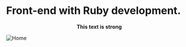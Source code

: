 # Front-end with Ruby development.

<p align="center">
   <strong>This text is strong</strong> 
</p>

![Home](https://user-images.githubusercontent.com/36939240/76411402-81007800-6370-11ea-9156-257094453946.png)

